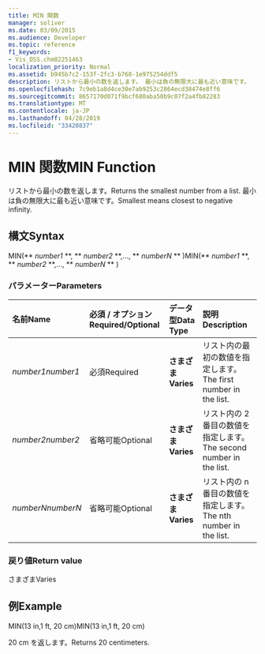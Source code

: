```yaml
---
title: MIN 関数
manager: soliver
ms.date: 03/09/2015
ms.audience: Developer
ms.topic: reference
f1_keywords:
- Vis_DSS.chm82251463
localization_priority: Normal
ms.assetid: b945b7c2-153f-2fc3-b768-1e975254ddf5
description: リストから最小の数を返します。 最小は負の無限大に最も近い意味です。
ms.openlocfilehash: 7c9eb1a8d4ce30e7ab9253c2864ecd38474e8ff6
ms.sourcegitcommit: 8657170d071f9bcf680aba50b9c07f2a4fb82283
ms.translationtype: MT
ms.contentlocale: ja-JP
ms.lasthandoff: 04/28/2019
ms.locfileid: "33420837"
---
```

# <a name="min-function"></a><span data-ttu-id="6e0bb-104">MIN 関数</span><span class="sxs-lookup"><span data-stu-id="6e0bb-104">MIN Function</span></span>

<span data-ttu-id="6e0bb-105">リストから最小の数を返します。</span><span class="sxs-lookup"><span data-stu-id="6e0bb-105">Returns the smallest number from a list.</span></span> <span data-ttu-id="6e0bb-106">最小は負の無限大に最も近い意味です。</span><span class="sxs-lookup"><span data-stu-id="6e0bb-106">Smallest means closest to negative infinity.</span></span>
  
## <a name="syntax"></a><span data-ttu-id="6e0bb-107">構文</span><span class="sxs-lookup"><span data-stu-id="6e0bb-107">Syntax</span></span>

<span data-ttu-id="6e0bb-108">MIN(\*\* *number1* \*\*, \*\* *number2* \*\*,..., \*\* *numberN* \*\* )</span><span class="sxs-lookup"><span data-stu-id="6e0bb-108">MIN(\*\* *number1* \*\*, \*\* *number2* \*\*,..., \*\* *numberN* \*\* )</span></span> 
  
### <a name="parameters"></a><span data-ttu-id="6e0bb-109">パラメーター</span><span class="sxs-lookup"><span data-stu-id="6e0bb-109">Parameters</span></span>

|<span data-ttu-id="6e0bb-110">**名前**</span><span class="sxs-lookup"><span data-stu-id="6e0bb-110">**Name**</span></span>|<span data-ttu-id="6e0bb-111">**必須 / オプション**</span><span class="sxs-lookup"><span data-stu-id="6e0bb-111">**Required/Optional**</span></span>|<span data-ttu-id="6e0bb-112">**データ型**</span><span class="sxs-lookup"><span data-stu-id="6e0bb-112">**Data Type**</span></span>|<span data-ttu-id="6e0bb-113">**説明**</span><span class="sxs-lookup"><span data-stu-id="6e0bb-113">**Description**</span></span>|
|:-----|:-----|:-----|:-----|
| <span data-ttu-id="6e0bb-114">_number1_</span><span class="sxs-lookup"><span data-stu-id="6e0bb-114">_number1_</span></span> <br/> |<span data-ttu-id="6e0bb-115">必須</span><span class="sxs-lookup"><span data-stu-id="6e0bb-115">Required</span></span>  <br/> |<span data-ttu-id="6e0bb-116">**さまざま**</span><span class="sxs-lookup"><span data-stu-id="6e0bb-116">**Varies**</span></span> <br/> |<span data-ttu-id="6e0bb-117">リスト内の最初の数値を指定します。</span><span class="sxs-lookup"><span data-stu-id="6e0bb-117">The first number in the list.</span></span>  <br/> |
| <span data-ttu-id="6e0bb-118">_number2_</span><span class="sxs-lookup"><span data-stu-id="6e0bb-118">_number2_</span></span> <br/> |<span data-ttu-id="6e0bb-119">省略可能</span><span class="sxs-lookup"><span data-stu-id="6e0bb-119">Optional</span></span>  <br/> |<span data-ttu-id="6e0bb-120">**さまざま**</span><span class="sxs-lookup"><span data-stu-id="6e0bb-120">**Varies**</span></span> <br/> | <span data-ttu-id="6e0bb-121">リスト内の 2 番目の数値を指定します。</span><span class="sxs-lookup"><span data-stu-id="6e0bb-121">The second number in the list.</span></span>  <br/> |
| <span data-ttu-id="6e0bb-122">_numberN_</span><span class="sxs-lookup"><span data-stu-id="6e0bb-122">_numberN_</span></span> <br/> |<span data-ttu-id="6e0bb-123">省略可能</span><span class="sxs-lookup"><span data-stu-id="6e0bb-123">Optional</span></span>  <br/> |<span data-ttu-id="6e0bb-124">**さまざま**</span><span class="sxs-lookup"><span data-stu-id="6e0bb-124">**Varies**</span></span> <br/> |<span data-ttu-id="6e0bb-125">リスト内の n 番目の数値を指定します。</span><span class="sxs-lookup"><span data-stu-id="6e0bb-125">The nth number in the list.</span></span>  <br/> |
   
### <a name="return-value"></a><span data-ttu-id="6e0bb-126">戻り値</span><span class="sxs-lookup"><span data-stu-id="6e0bb-126">Return value</span></span>

<span data-ttu-id="6e0bb-127">さまざま</span><span class="sxs-lookup"><span data-stu-id="6e0bb-127">Varies</span></span>
  
## <a name="example"></a><span data-ttu-id="6e0bb-128">例</span><span class="sxs-lookup"><span data-stu-id="6e0bb-128">Example</span></span>

<span data-ttu-id="6e0bb-129">MIN(13 in,1 ft, 20 cm)</span><span class="sxs-lookup"><span data-stu-id="6e0bb-129">MIN(13 in,1 ft, 20 cm)</span></span> 
  
<span data-ttu-id="6e0bb-130">20 cm を返します。</span><span class="sxs-lookup"><span data-stu-id="6e0bb-130">Returns 20 centimeters.</span></span> 
  

